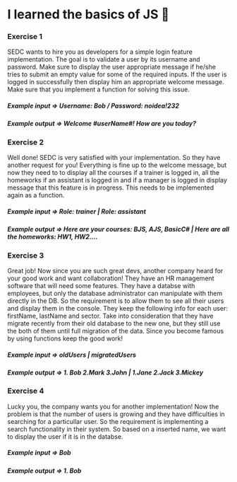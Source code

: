 # I learned the basics of JS  💪

### Exercise 1
SEDC wants to hire you as developers for a simple login feature implementation. The goal is to validate a user by its username and password. Make sure to display the user appropriate message if he/she tries to submit an empty value for some of the required inputs. If the user is logged in successfully then display him an appropriate welcome message. Make sure that you implement a function for solving this issue. 
##### Example input => Username: Bob / Password: noidea!232
##### Example output => Welcome #userName#! How are you today?

### Exercise 2 
Well done! SEDC is very satisfied with your implementation. So they have another request for you! Everything is fine up to the welcome message, but now they need to to display all the courses if a trainer is logged in, all the homeworks if an assistant is logged in and if a manager is logged in display message that this feature is in progress. This needs to be implemented again as a function.
##### Example input => Role: trainer | Role: assistant
##### Example output => Here are your courses: BJS, AJS, BasicC# | Here are all the homeworks: HW1, HW2....


### Exercise 3
Great job! Now since you are such great devs, another company heard for your good work and want collaboration! They have an HR management software that will need some features. They have a databse with employees, but only the database administrator can manipulate with them directly in the DB. So the requirement is to allow them to see all their users and display them in the console. They keep the following info for each user: firstName, lastName and sector. Take into consideration that they have migrate recently from their old database to the new one, but they still use the both of them until full migration of the data. Since you become famous by using functions keep the good work! 
##### Example input => oldUsers | migratedUsers
##### Example output => 1. Bob 2.Mark 3.John | 1.Jane 2.Jack 3.Mickey

### Exercise 4
Lucky you, the company wants you for another implementation! Now the problem is that the number of users is growing and they have difficulties in searching for a particullar user. So the requirement is implementing a search functionality in their system. So based on a inserted name, we want to display the user if it is in the databse. 
##### Example input => Bob
##### Example output => 1. Bob